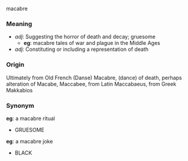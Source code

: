 macabre
### Meaning
+ _adj_: Suggesting the horror of death and decay; gruesome
    + __eg__: macabre tales of war and plague in the Middle Ages
+ _adj_: Constituting or including a representation of death

### Origin

Ultimately from Old French (Danse) Macabre, (dance) of death, perhaps alteration of Macabe, Maccabee, from Latin Maccabaeus, from Greek Makkabios

### Synonym

__eg__: a macabre ritual

+ GRUESOME

__eg__: a macabre joke

+ BLACK


